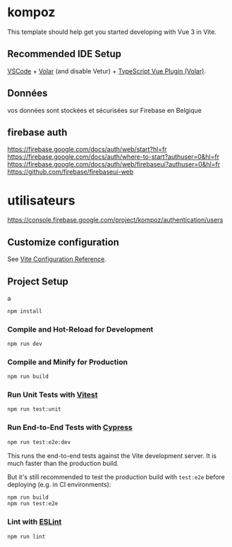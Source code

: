 # kompoz

This template should help get you started developing with Vue 3 in Vite.

## Recommended IDE Setup

[VSCode](https://code.visualstudio.com/) + [Volar](https://marketplace.visualstudio.com/items?itemName=Vue.volar) (and disable Vetur) + [TypeScript Vue Plugin (Volar)](https://marketplace.visualstudio.com/items?itemName=Vue.vscode-typescript-vue-plugin).


## Données 
vos données sont stockées et sécurisées sur Firebase en Belgique

## firebase auth
https://firebase.google.com/docs/auth/web/start?hl=fr
https://firebase.google.com/docs/auth/where-to-start?authuser=0&hl=fr
https://firebase.google.com/docs/auth/web/firebaseui?authuser=0&hl=fr
https://github.com/firebase/firebaseui-web

# utilisateurs
https://console.firebase.google.com/project/kompoz/authentication/users


## Customize configuration

See [Vite Configuration Reference](https://vitejs.dev/config/).

## Project Setup
a
```sh
npm install
```

### Compile and Hot-Reload for Development

```sh
npm run dev
```

### Compile and Minify for Production

```sh
npm run build
```

### Run Unit Tests with [Vitest](https://vitest.dev/)

```sh
npm run test:unit
```

### Run End-to-End Tests with [Cypress](https://www.cypress.io/)

```sh
npm run test:e2e:dev
```

This runs the end-to-end tests against the Vite development server.
It is much faster than the production build.

But it's still recommended to test the production build with `test:e2e` before deploying (e.g. in CI environments):

```sh
npm run build
npm run test:e2e
```

### Lint with [ESLint](https://eslint.org/)

```sh
npm run lint
```
